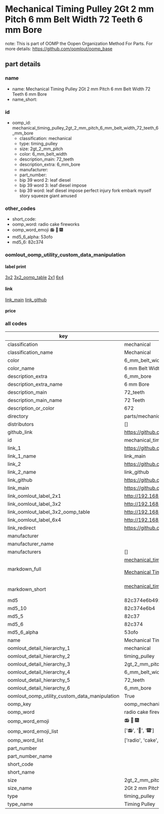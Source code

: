 # Mechanical Timing Pulley 2Gt 2 mm Pitch 6 mm Belt Width 72 Teeth 6 mm Bore  

note: This is part of OOMP the Oopen Organization Method For Parts. For more details: https://github.com/oomlout/oomp_base

##  part details
  







### name
* name: Mechanical Timing Pulley 2Gt 2 mm Pitch 6 mm Belt Width 72 Teeth 6 mm Bore
* name_short: 
### id
* oomp_id: mechanical_timing_pulley_2gt_2_mm_pitch_6_mm_belt_width_72_teeth_6_mm_bore
  * classification: mechanical
  * type: timing_pulley
  * size: 2gt_2_mm_pitch
  * color: 6_mm_belt_width
  * description_main: 72_teeth
  * description_extra: 6_mm_bore
  * manufacturer: 
  * part_number: 
  * bip 39 word 2: leaf diesel
  * bip 39 word 3: leaf diesel impose
  * bip 39 word: leaf diesel impose perfect injury fork embark myself story squeeze giant amused

### other_codes
* short_code: 
* oomp_word: radio cake fireworks
* oomp_word_emoji :radio: :cake: :fireworks:
* md5_6_alpha: 53ofo
* md5_6: 82c374






### oomlout_oomp_utility_custom_data_manipulation
#### label print
[3x2](http://192.168.1.245:1112/?label=oomp%2053ofo)
[3x2_oomp_table](http://192.168.1.108:1112/?label=oomp%2053ofo)
[2x1](http://192.168.1.242:1112/?label=oomp%2053ofo)
[6x4](http://192.168.1.55:1112/?label=oomp%2053ofo)    

#### link

[link_main](https://github.com/oomlout/oomlout_oomp_version_1_messy/tree/main/parts/mechanical_timing_pulley_2gt_2_mm_pitch_6_mm_belt_width_72_teeth_6_mm_bore) [link_github](https://github.com/oomlout/oomlout_oomp_version_1_messy/tree/main/parts/mechanical_timing_pulley_2gt_2_mm_pitch_6_mm_belt_width_72_teeth_6_mm_bore)                             

#### price







### all codes 
| key | value |  
| --- | --- |  
| classification | mechanical |  
| classification_name | Mechanical |  
| color | 6_mm_belt_width |  
| color_name | 6 mm Belt Width |  
| description_extra | 6_mm_bore |  
| description_extra_name | 6 mm Bore |  
| description_main | 72_teeth |  
| description_main_name | 72 Teeth |  
| description_or_color | 672 |  
| directory | parts/mechanical_timing_pulley_2gt_2_mm_pitch_6_mm_belt_width_72_teeth_6_mm_bore |  
| distributors | [] |  
| github_link | https://github.com/oomlout/oomlout_oomp_part_src/tree/main/parts/mechanical_timing_pulley_2gt_2_mm_pitch_6_mm_belt_width_72_teeth_6_mm_bore |  
| id | mechanical_timing_pulley_2gt_2_mm_pitch_6_mm_belt_width_72_teeth_6_mm_bore |  
| link_1 | https://github.com/oomlout/oomlout_oomp_version_1_messy/tree/main/parts/mechanical_timing_pulley_2gt_2_mm_pitch_6_mm_belt_width_72_teeth_6_mm_bore |  
| link_1_name | link_main |  
| link_2 | https://github.com/oomlout/oomlout_oomp_version_1_messy/tree/main/parts/mechanical_timing_pulley_2gt_2_mm_pitch_6_mm_belt_width_72_teeth_6_mm_bore |  
| link_2_name | link_github |  
| link_github | https://github.com/oomlout/oomlout_oomp_version_1_messy/tree/main/parts/mechanical_timing_pulley_2gt_2_mm_pitch_6_mm_belt_width_72_teeth_6_mm_bore |  
| link_main | https://github.com/oomlout/oomlout_oomp_version_1_messy/tree/main/parts/mechanical_timing_pulley_2gt_2_mm_pitch_6_mm_belt_width_72_teeth_6_mm_bore |  
| link_oomlout_label_2x1 | http://192.168.1.242:1112/?label=oomp%2053ofo |  
| link_oomlout_label_3x2 | http://192.168.1.245:1112/?label=oomp%2053ofo |  
| link_oomlout_label_3x2_oomp_table | http://192.168.1.108:1112/?label=oomp%2053ofo |  
| link_oomlout_label_6x4 | http://192.168.1.55:1112/?label=oomp%2053ofo |  
| link_redirect | https://github.com/oomlout/oomlout_oomp_version_1_messy/tree/main/parts/mechanical_timing_pulley_2gt_2_mm_pitch_6_mm_belt_width_72_teeth_6_mm_bore |  
| manufacturer |  |  
| manufacturer_name |  |  
| manufacturers | [] |  
| markdown_full | [mechanical_timing_pulley_2gt_2_mm_pitch_6_mm_belt_width_72_teeth_6_mm_bore](none)<br>[](none)<br>[Mechanical Timing Pulley 2Gt 2 Mm Pitch 6 Mm Belt Width 72 Teeth 6 Mm Bore](none)<br><br> |  
| markdown_short | [mechanical_timing_pulley_2gt_2_mm_pitch_6_mm_belt_width_72_teeth_6_mm_bore](none)<br><br> |  
| md5 | 82c374e6b49249096dba1a30e3cf63f5 |  
| md5_10 | 82c374e6b4 |  
| md5_5 | 82c37 |  
| md5_6 | 82c374 |  
| md5_6_alpha | 53ofo |  
| name | Mechanical Timing Pulley 2Gt 2 mm Pitch 6 mm Belt Width 72 Teeth 6 mm Bore |  
| oomlout_detail_hierarchy_1 | mechanical |  
| oomlout_detail_hierarchy_2 | timing_pulley |  
| oomlout_detail_hierarchy_3 | 2gt_2_mm_pitch |  
| oomlout_detail_hierarchy_4 | 6_mm_belt_width |  
| oomlout_detail_hierarchy_5 | 72_teeth |  
| oomlout_detail_hierarchy_6 | 6_mm_bore |  
| oomlout_oomp_utility_custom_data_manipulation | True |  
| oomp_key | oomp_mechanical_timing_pulley_2gt_2_mm_pitch_6_mm_belt_width_72_teeth_6_mm_bore |  
| oomp_word | radio cake fireworks |  
| oomp_word_emoji | :radio: :cake: :fireworks: |  
| oomp_word_emoji_list | [':radio:', ':cake:', ':fireworks:'] |  
| oomp_word_list | ['radio', 'cake', 'fireworks'] |  
| part_number |  |  
| part_number_name |  |  
| short_code |  |  
| short_name |  |  
| size | 2gt_2_mm_pitch |  
| size_name | 2Gt 2 mm Pitch |  
| type | timing_pulley |  
| type_name | Timing Pulley |  

